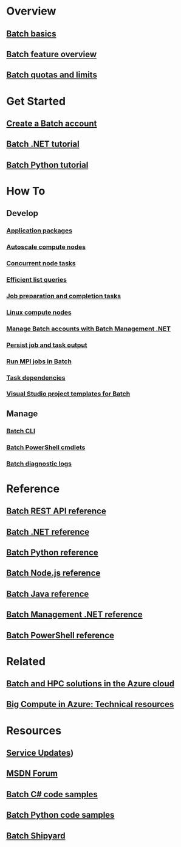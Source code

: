 # Overview
## [Batch basics](batch-technical-overview.md)
## [Batch feature overview](batch-api-basics.md)
## [Batch quotas and limits](batch-quota-limit.md)
# Get Started
## [Create a Batch account](batch-account-create-portal.md)
## [Batch .NET tutorial](batch-dotnet-get-started.md)
## [Batch Python tutorial](batch-python-tutorial.md)
# How To
## Develop
### [Application packages](batch-application-packages.md)
### [Autoscale compute nodes](batch-automatic-scaling.md)
### [Concurrent node tasks](batch-parallel-node-tasks.md)
### [Efficient list queries](batch-efficient-list-queries.md)
### [Job preparation and completion tasks](batch-job-prep-release.md)
### [Linux compute nodes](batch-linux-nodes.md)
### [Manage Batch accounts with Batch Management .NET](batch-management-dotnet.md)
### [Persist job and task output](batch-task-output.md)
### [Run MPI jobs in Batch](batch-mpi.md)
### [Task dependencies](batch-task-dependencies.md)
### [Visual Studio project templates for Batch](batch-visual-studio-templates.md)
## Manage
### [Batch CLI](batch-cli-get-started.md)
### [Batch PowerShell cmdlets](batch-powershell-cmdlets-get-started.md)
### [Batch diagnostic logs](batch-diagnostics.md)
# Reference
## [Batch REST API reference](https://go.microsoft.com/fwlink/p/?linkid=833492)
## [Batch .NET reference](https://go.microsoft.com/fwlink/p/?linkid=833494)
## [Batch Python reference](https://go.microsoft.com/fwlink/p/?linkid=833496)
## [Batch Node.js reference](https://go.microsoft.com/fwlink/p/?linkid=833544)
## [Batch Java reference](https://go.microsoft.com/fwlink/p/?linkid=833497)
## [Batch Management .NET reference](https://go.microsoft.com/fwlink/p/?linkid=833498)
## [Batch PowerShell reference](https://go.microsoft.com/fwlink/p/?linkid=833500)
# Related
## [Batch and HPC solutions in the Azure cloud](batch-hpc-solutions.md)
## [Big Compute in Azure: Technical resources](big-compute-resources.md)
# Resources
## [Service Updates](https://azure.microsoft.com/updates/?product=batch&updatetype=&platform=))
## [MSDN Forum](https://social.msdn.microsoft.com/Forums/home?forum=azurebatch)
## [Batch C# code samples](https://github.com/Azure/azure-batch-samples/tree/master/CSharp/)
## [Batch Python code samples](https://github.com/Azure/azure-batch-samples/tree/master/Python/Batch)
## [Batch Shipyard](https://github.com/Azure/batch-shipyard)
